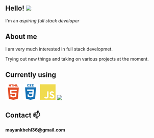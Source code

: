 <h2>Hello! <img src="https://raw.githubusercontent.com/MartinHeinz/MartinHeinz/master/wave.gif" width="30px"></h2> 
I'm an <em> aspiring full stack developer </em>
<br>

<h2>About me</h2>
<p> I am very much interested in full stack developmet.</p>
<p> Trying out new things and taking on various projects at the moment.</p>

<h2>Currently using</h2>
<p >
<img src="https://raw.githubusercontent.com/devicons/devicon/master/icons/html5/html5-plain-wordmark.svg" width="50px">
<img src="https://raw.githubusercontent.com/devicons/devicon/master/icons/css3/css3-plain-wordmark.svg" width="50px">
<img src="https://raw.githubusercontent.com/devicons/devicon/master/icons/javascript/javascript-plain.svg" width="50px">
<img src="https://upload.wikimedia.org/wikipedia/commons/d/d9/Node.js_logo.svg" width="80px">
</p>

<h2> Contact  📫</h2>
<b> mayankbehl36@gmail.com </b>
